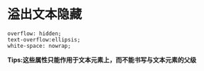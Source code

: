 # 溢出文本隐藏

	overflow: hidden;
    text-overflow:ellipsis;
    white-space: nowrap;

**Tips:这些属性只能作用于文本元素上，而不能书写与文本元素的父级**